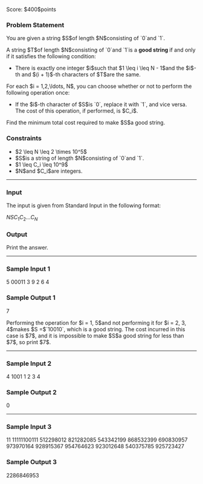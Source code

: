 
<div>

<span>

<span>

<p>
Score: $400$points
</p>

<div>

<section>

### **Problem Statement**

<p>
You are given a string $S$of length $N$consisting of `0`and `1`.
</p>

<p>
A string $T$of length $N$consisting of `0`and `1`is a 
<strong>
good string
</strong>
if and only if it satisfies the following condition:
</p>

<ul>

<li>
There is exactly one integer $i$such that $1 \leq i \leq N - 1$and the $i$-th and $(i + 1)$-th characters of $T$are the same.
</li>

</ul>

<p>
For each $i = 1,2,\ldots, N$, you can choose whether or not to perform the following operation once:
</p>

<ul>

<li>
If the $i$-th character of $S$is `0`, replace it with `1`, and vice versa. The cost of this operation, if performed, is $C_i$.
</li>

</ul>

<p>
Find the minimum total cost required to make $S$a good string.
</p>

</section>

</div>

<div>

<section>

### **Constraints**

<ul>

<li>
$2 \leq N \leq 2 \times 10^5$
</li>

<li>
$S$is a string of length $N$consisting of `0`and `1`.
</li>

<li>
$1 \leq C_i \leq 10^9$
</li>

<li>
$N$and $C_i$are integers.
</li>

</ul>

</section>

</div>

---

<div>

<div>

<section>

### **Input**

<p>
The input is given from Standard Input in the following format:
</p>

<div>

$N$$S$$C_1$$C_2$$\ldots$$C_N$
</div>

</section>

</div>

<div>

<section>

### **Output**

<p>
Print the answer.
</p>

</section>

</div>

</div>

---

<div>

<section>

### **Sample Input 1**

<div>

5
00011
3 9 2 6 4

</div>

</section>

</div>

<div>

<section>

### **Sample Output 1**

<div>

7

</div>

<p>
Performing the operation for $i = 1, 5$and not performing it for $i = 2, 3, 4$makes $S =$`10010`, which is a good string. The cost incurred in this case is $7$, and it is impossible to make $S$a good string for less than $7$, so print $7$.
</p>

</section>

</div>

---

<div>

<section>

### **Sample Input 2**

<div>

4
1001
1 2 3 4

</div>

</section>

</div>

<div>

<section>

### **Sample Output 2**

<div>

0

</div>

</section>

</div>

---

<div>

<section>

### **Sample Input 3**

<div>

11
11111100111
512298012 821282085 543342199 868532399 690830957 973970164 928915367 954764623 923012648 540375785 925723427

</div>

</section>

</div>

<div>

<section>

### **Sample Output 3**

<div>

2286846953

</div>

</section>

</div>

</span>

</span>

</div>
